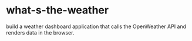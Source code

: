 # what-s-the-weather
build a weather dashboard application that calls the OpenWeather API and renders data in the browser.
